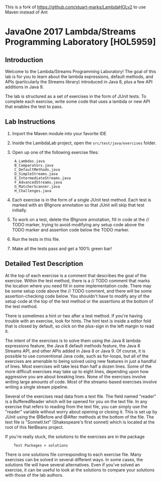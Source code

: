 This is a fork of https://github.com/stuart-marks/LambdaHOLv2 to use Maven instead of Ant 

# JavaOne 2017 Lambda/Streams Programming Laboratory [HOL5959]

## Introduction

Welcome to the Lambda/Streams Programming Laboratory! The goal of this
lab is for you to learn about the lambda expressions, default methods,
and APIs (particularly the Streams library) introduced in Java 8, plus
a few API additions in Java 9.

The lab is structured as a set of exercises in the form of JUnit
tests. To complete each exercise, write some code that uses a
lambda or new API that enables the test to pass.

## Lab Instructions

1. Import the Maven module into your favorite IDE

2. Inside the LambdaLab project, open the `src/test/java/exercises` folder.

3. Open up one of the following exercise files:

        A_Lambdas.java
        B_Comparators.java
        C_DefaultMethods.java
        D_SimpleStreams.java
        E_IntermediateStreams.java
        F_AdvancedStreams.java
        G_MatcherScanner.java
        H_Challenges.java

4. Each exercise is in the form of a single JUnit test method. Each
test is marked with an @Ignore annotation so that JUnit will skip that
test initially.

5. To work on a test, delete the @Ignore annotation, fill in code at
the // TODO marker, trying to avoid modifying any setup code above the
TODO marker and assertion code below the TODO marker.

6. Run the tests in this file.

7. Make all the tests pass and get a 100% green bar!

## Detailed Test Description

At the top of each exercise is a comment that describes the goal of
the exercise. Within the test method, there is a // TODO comment that
marks the location where you need fill in some implementation
code. There may be some setup code above the // TODO comment, and
there will be some assertion-checking code below.  You shouldn't have
to modify any of the setup code at the top of the test method or the
assertions at the bottom of the test method.

There is sometimes a hint or two after a test method. If you're having
trouble with an exercise, look for hints. The hint text is inside
a editor fold that is closed by default, so click on the plus-sign
in the left margin to read it.

The intent of the exercises is to solve them using the Java 8 lambda
expressions feature, the Java 8 default methods feature, the Java 8
Streams API, and other APIs added in Java 8 or Java 9. Of course, it
is possible to use conventional Java code, such as for-loops, but all
of the exercises are amenable to being solved using new features in
just a handful of lines. Most exercises will take less than half a
dozen lines. Some of the more difficult exercises may take up to eight
lines, depending upon how aggressive you are about breaking
lines. None of the exercises involve writing large amounts of
code. Most of the streams-based exercises involve writing a single
stream pipeline.

Several of the exercises read data from a text file. The field named
"reader" is a BufferedReader which will be opened for you on the text
file. In any exercise that refers to reading from the text file, you
can simply use the "reader" variable without worry about opening or
closing it. This is set up by JUnit using the @Before and @After
methods at the bottom of the file. The text file is "SonnetI.txt"
(Shakespeare's first sonnet) which is located at the root of this
NetBeans project.

If you're really stuck, the solutions to the exercises are in the package

        Test Packages > solutions

There is one solutions file corresponding to each exercise file.  Many
exercises can be solved in several different ways. In some cases, the
solutions file will have several alternatives. Even if you've solved
an exercise, it can be useful to look at the solutions to compare your
solutions with those of the lab authors.


